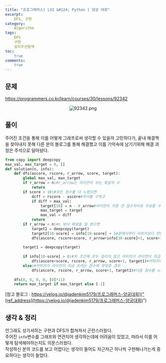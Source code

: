 ```yaml
---
title: "프로그래머스[ LV2 &#124; Python ] 양궁 대회"
excerpt: 
    DFS, 구현
category: 
    Algorithm
tags: 
    DFS
    구현
    깊이우선탐색
toc: 
    true
comments: 
    true
---
```


<style type = 'text/css'>
    .o{
    font-weight: bold;
    color:orange;
    }
</style>

## 문제  
<https://programmers.co.kr/learn/courses/30/lessons/92342>
<p align = "center"><img alt = "92342.png" src = "../../assets/images/programmers/92342.png"></p>

## 풀이  
주어진 조건을 통해 이를 어떻게 그래프로써 생각할 수 있을까 고민하다가, 끝내 해결책을 찾아내지 못해 다른 분의 블로그를 통해 해결했고
이를 기억속에 남기기위해 해결 과정은 주석으로 달아놨다.   
```python  
from copy import deepcopy
max_val, max_target = 0, []
def solution(n, info):
    def dfs(ascore, rscore, r_arrow, score, target):
        global max_val, max_target
        if r_arrow > n:#r_arrow는 라이언이 쏘는 화살의 수
            return
        if score > 10:#모든 점수를 다 노렸으면
            diff = rscore - ascore#차이를 구하고
            if diff > max_val:
                target[10] = n - r_arrow#라이언이 가장 큰 점수차이로 우승할 수 있는 방법이 여러 가지 일 경우, 가장 낮은 점수를 더 많이 맞힌 경우를 return 하는 조건
                max_target = target
                max_val = diff
            return
        if r_arrow < n:#n 보다 화살을 덜 쐈으면
            target2 = deepcopy(target)
            target2[10-score] = info[10-score] + 1#끝에서부터 어피치보다 한발 더쏜다. 
            dfs(ascore, rscore+score, r_arrow+info[10-score]+1, score+1, target2)#정보를 그대로 넘겨주되 score에 현재 쏘려는 점수를 높혀주고 라이언의 현재까지의 점수를 갱신, 어피치의 화살보다 1개 더 많은 수의 화살을 갱신
            
        target1 = deepcopy(target)
        
        if info[10-score] > 0:#위 조건에 모두 걸리지 않고 어피치가 라이언이 지금 쏘려는 점수에 한발 이상 맞춘경우
            dfs(ascore+score, rscore, r_arrow, score+1, target1)#어피치에게 그 점수를 주고 다른 점수를 노림
        else:#어피치가 라이언이 지금 쏘려는 점수에 못맞춘 경우
            dfs(ascore, rscore, r_arrow, score+1, target1)#다음 점수를 노림 
            
    dfs(0, 0, 0, 0, [0]*11)
    return max_target if max_target else [-1]
```
[참고 블로그 : https://velog.io/@jadenkim5179/프로그래머스-양궁대회]("[ref_address](https://velog.io/@jadenkim5179/프로그래머스-양궁대회)")
## 생각 & 정리
 안그래도 성가셔하는 구현과 DFS가 합쳐져서 곤란스러웠다.  
 주어진 `info`변수를 그래프와 연관지어 생각하는데에 어려움이 있었고, 따라서 이를 어떻게 탐색해야하는지도 의문스러웠다.  
 작성하신 분의 코드를 보고 어렵다는 생각이 들어도 차근차근 하나씩 구현해나가는게 중요하다는 생각이 들었다.
